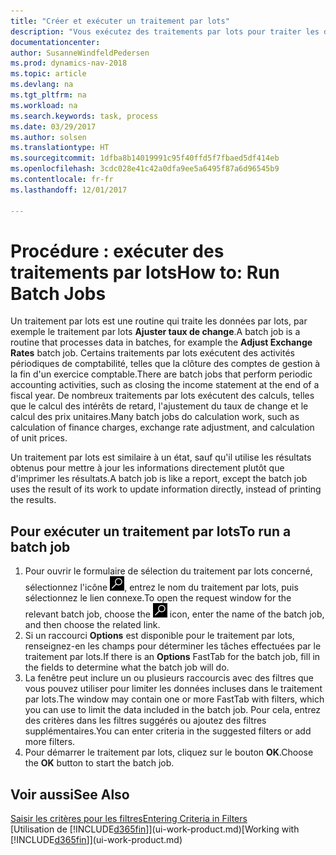 ```yaml
---
title: "Créer et exécuter un traitement par lots"
description: "Vous exécutez des traitements par lots pour traiter les données et mettre à jour les informations, par exemple, pour élaborer des activités périodiques de comptabilité, ou effectuer des calculs."
documentationcenter: 
author: SusanneWindfeldPedersen
ms.prod: dynamics-nav-2018
ms.topic: article
ms.devlang: na
ms.tgt_pltfrm: na
ms.workload: na
ms.search.keywords: task, process
ms.date: 03/29/2017
ms.author: solsen
ms.translationtype: HT
ms.sourcegitcommit: 1dfba8b14019991c95f40ffd5f7fbaed5df414eb
ms.openlocfilehash: 3cdc028e41c42a0dfa9ee5a6495f87a6d96545b9
ms.contentlocale: fr-fr
ms.lasthandoff: 12/01/2017

---
```

# <a name="how-to-run-batch-jobs"></a><span data-ttu-id="b8923-103">Procédure : exécuter des traitements par lots</span><span class="sxs-lookup"><span data-stu-id="b8923-103">How to: Run Batch Jobs</span></span>
<span data-ttu-id="b8923-104">Un traitement par lots est une routine qui traite les données par lots, par exemple le traitement par lots **Ajuster taux de change**.</span><span class="sxs-lookup"><span data-stu-id="b8923-104">A batch job is a routine that processes data in batches, for example the **Adjust Exchange Rates** batch job.</span></span> <span data-ttu-id="b8923-105">Certains traitements par lots exécutent des activités périodiques de comptabilité, telles que la clôture des comptes de gestion à la fin d'un exercice comptable.</span><span class="sxs-lookup"><span data-stu-id="b8923-105">There are batch jobs that perform periodic accounting activities, such as closing the income statement at the end of a fiscal year.</span></span> <span data-ttu-id="b8923-106">De nombreux traitements par lots exécutent des calculs, telles que le calcul des intérêts de retard, l'ajustement du taux de change et le calcul des prix unitaires.</span><span class="sxs-lookup"><span data-stu-id="b8923-106">Many batch jobs do calculation work, such as calculation of finance charges, exchange rate adjustment, and calculation of unit prices.</span></span>

<span data-ttu-id="b8923-107">Un traitement par lots est similaire à un état, sauf qu'il utilise les résultats obtenus pour mettre à jour les informations directement plutôt que d'imprimer les résultats.</span><span class="sxs-lookup"><span data-stu-id="b8923-107">A batch job is like a report, except the batch job uses the result of its work to update information directly, instead of printing the results.</span></span>

## <a name="to-run-a-batch-job"></a><span data-ttu-id="b8923-108">Pour exécuter un traitement par lots</span><span class="sxs-lookup"><span data-stu-id="b8923-108">To run a batch job</span></span>
1. <span data-ttu-id="b8923-109">Pour ouvrir le formulaire de sélection du traitement par lots concerné, sélectionnez l'icône ![Page ou état pour la recherche](media/ui-search/search_small.png "Page ou état pour la recherche"), entrez le nom du traitement par lots, puis sélectionnez le lien connexe.</span><span class="sxs-lookup"><span data-stu-id="b8923-109">To open the request window for the relevant batch job, choose the ![Search for Page or Report](media/ui-search/search_small.png "Search for Page or Report icon") icon, enter the name of the batch job, and then choose the related link.</span></span>
2. <span data-ttu-id="b8923-110">Si un raccourci **Options** est disponible pour le traitement par lots, renseignez-en les champs pour déterminer les tâches effectuées par le traitement par lots.</span><span class="sxs-lookup"><span data-stu-id="b8923-110">If there is an **Options** FastTab for the batch job, fill in the fields to determine what the batch job will do.</span></span>
3. <span data-ttu-id="b8923-111">La fenêtre peut inclure un ou plusieurs raccourcis avec des filtres que vous pouvez utiliser pour limiter les données incluses dans le traitement par lots.</span><span class="sxs-lookup"><span data-stu-id="b8923-111">The window may contain one or more FastTab with filters, which you can use to limit the data included in the batch job.</span></span> <span data-ttu-id="b8923-112">Pour cela, entrez des critères dans les filtres suggérés ou ajoutez des filtres supplémentaires.</span><span class="sxs-lookup"><span data-stu-id="b8923-112">You can enter criteria in the suggested filters or add more filters.</span></span>
4. <span data-ttu-id="b8923-113">Pour démarrer le traitement par lots, cliquez sur le bouton **OK**.</span><span class="sxs-lookup"><span data-stu-id="b8923-113">Choose the **OK** button to start the batch job.</span></span>

## <a name="see-also"></a><span data-ttu-id="b8923-114">Voir aussi</span><span class="sxs-lookup"><span data-stu-id="b8923-114">See Also</span></span>
[<span data-ttu-id="b8923-115">Saisir les critères pour les filtres</span><span class="sxs-lookup"><span data-stu-id="b8923-115">Entering Criteria in Filters</span></span>](ui-enter-criteria-filters.md)  
<span data-ttu-id="b8923-116">[Utilisation de [!INCLUDE[d365fin](includes/d365fin_md.md)]](ui-work-product.md)</span><span class="sxs-lookup"><span data-stu-id="b8923-116">[Working with [!INCLUDE[d365fin](includes/d365fin_md.md)]](ui-work-product.md)</span></span>

